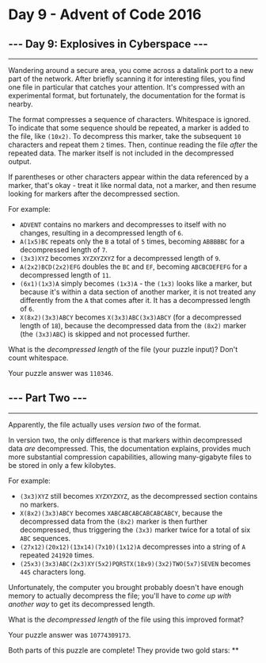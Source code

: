 # Day 9 - Advent of Code 2016

## --- Day 9: Explosives in Cyberspace ---

----------------------------------------

Wandering around a secure area, you come across a datalink port to a new part of the network. After briefly scanning it for interesting files, you find one file in particular that catches your attention. It's compressed with an experimental format, but fortunately, the documentation for the format is nearby.

The format compresses a sequence of characters. Whitespace is ignored. To indicate that some sequence should be repeated, a marker is added to the file, like `(10x2)`. To decompress this marker, take the subsequent `10` characters and repeat them `2` times. Then, continue reading the file _after_ the repeated data. The marker itself is not included in the decompressed output.

If parentheses or other characters appear within the data referenced by a marker, that's okay - treat it like normal data, not a marker, and then resume looking for markers after the decompressed section.

For example:

* `ADVENT` contains no markers and decompresses to itself with no changes, resulting in a decompressed length of `6`.
* `A(1x5)BC` repeats only the `B` a total of `5` times, becoming `ABBBBBC` for a decompressed length of `7`.
* `(3x3)XYZ` becomes `XYZXYZXYZ` for a decompressed length of `9`.
* `A(2x2)BCD(2x2)EFG` doubles the `BC` and `EF`, becoming `ABCBCDEFEFG` for a decompressed length of `11`.
* `(6x1)(1x3)A` simply becomes `(1x3)A` - the `(1x3)` looks like a marker, but because it's within a data section of another marker, it is not treated any differently from the `A` that comes after it. It has a decompressed length of `6`.
* `X(8x2)(3x3)ABCY` becomes `X(3x3)ABC(3x3)ABCY` (for a decompressed length of `18`), because the decompressed data from the `(8x2)` marker (the `(3x3)ABC`) is skipped and not processed further.

What is the _decompressed length_ of the file (your puzzle input)? Don't count whitespace.

Your puzzle answer was `110346`.

## --- Part Two ---

----------------------------------------

Apparently, the file actually uses _version two_ of the format.

In version two, the only difference is that markers within decompressed data _are_ decompressed. This, the documentation explains, provides much more substantial compression capabilities, allowing many-gigabyte files to be stored in only a few kilobytes.

For example:

* `(3x3)XYZ` still becomes `XYZXYZXYZ`, as the decompressed section contains no markers.
* `X(8x2)(3x3)ABCY` becomes `XABCABCABCABCABCABCY`, because the decompressed data from the `(8x2)` marker is then further decompressed, thus triggering the `(3x3)` marker twice for a total of six `ABC` sequences.
* `(27x12)(20x12)(13x14)(7x10)(1x12)A` decompresses into a string of `A` repeated `241920` times.
* `(25x3)(3x3)ABC(2x3)XY(5x2)PQRSTX(18x9)(3x2)TWO(5x7)SEVEN` becomes `445` characters long.

Unfortunately, the computer you brought probably doesn't have enough memory to actually decompress the file; you'll have to _come up with another way_ to get its decompressed length.

What is the _decompressed length_ of the file using this improved format?

Your puzzle answer was `10774309173`.

Both parts of this puzzle are complete! They provide two gold stars: \*\*
